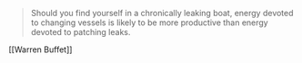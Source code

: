 > Should you find yourself in a chronically leaking boat, energy devoted to changing vessels is likely to be more productive than energy devoted to patching leaks.

[[Warren Buffet]]